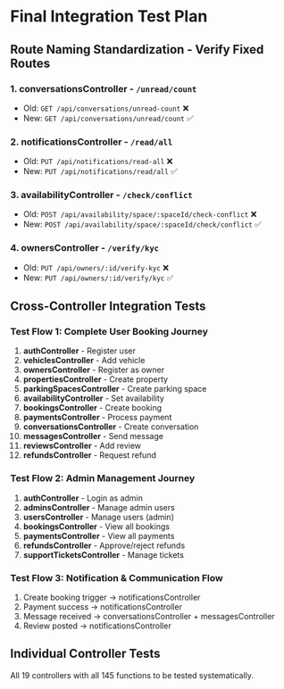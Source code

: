 # Final Integration Test Plan

## Route Naming Standardization - Verify Fixed Routes

### 1. conversationsController - `/unread/count`
- Old: `GET /api/conversations/unread-count` ❌
- New: `GET /api/conversations/unread/count` ✅

### 2. notificationsController - `/read/all`
- Old: `PUT /api/notifications/read-all` ❌
- New: `PUT /api/notifications/read/all` ✅

### 3. availabilityController - `/check/conflict`
- Old: `POST /api/availability/space/:spaceId/check-conflict` ❌
- New: `POST /api/availability/space/:spaceId/check/conflict` ✅

### 4. ownersController - `/verify/kyc`
- Old: `PUT /api/owners/:id/verify-kyc` ❌
- New: `PUT /api/owners/:id/verify/kyc` ✅

## Cross-Controller Integration Tests

### Test Flow 1: Complete User Booking Journey
1. **authController** - Register user
2. **vehiclesController** - Add vehicle
3. **ownersController** - Register as owner
4. **propertiesController** - Create property
5. **parkingSpacesController** - Create parking space
6. **availabilityController** - Set availability
7. **bookingsController** - Create booking
8. **paymentsController** - Process payment
9. **conversationsController** - Create conversation
10. **messagesController** - Send message
11. **reviewsController** - Add review
12. **refundsController** - Request refund

### Test Flow 2: Admin Management Journey
1. **authController** - Login as admin
2. **adminsController** - Manage admin users
3. **usersController** - Manage users (admin)
4. **bookingsController** - View all bookings
5. **paymentsController** - View all payments
6. **refundsController** - Approve/reject refunds
7. **supportTicketsController** - Manage tickets

### Test Flow 3: Notification & Communication Flow
1. Create booking trigger → notificationsController
2. Payment success → notificationsController
3. Message received → conversationsController + messagesController
4. Review posted → notificationsController

## Individual Controller Tests

All 19 controllers with all 145 functions to be tested systematically.
